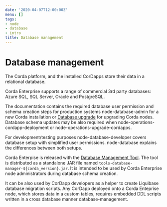 ```yaml
---
date: '2020-04-07T12:00:00Z'
menu: []
tags:
- node
- database
- intro
title: Database management
---
```



# Database management

The Corda platform, and the installed CorDapps store their data in a relational database.

Corda Enterprise supports a range of commercial 3rd party databases: Azure SQL, SQL Server, Oracle and PostgreSQL.

The documentation contains the required database user permission and schema creation steps
for production systems node-database-admin for a new Corda installation
or [Database upgrade](node/operating/cm-upgrading-node.md#node-upgrade-notes-update-database-ref) for upgrading Corda nodes.
Database schema updates may be also required when node-operations-cordapp-deployment
or node-operations-upgrade-cordapps.

For development/testing purposes node-database-developer covers database setup with simplified user permissions.
node-database explains the differences between both setups.

Corda Enterpise is released with the [Database Management Tool](node/operating/node-database.md#database-management-tool-ref).
The tool is distributed as a standalone JAR file named `tools-database-manager-${corda_version}.jar`.
It is intended to be used by Corda Enterprise node administrators during database schema creation.

It can be also used by CorDapp developers as a helper to create Liquibase database migration scripts.
Any CorDapp deployed onto a Corda Enteprise node, which stores data in a custom tables,
requires embedded DDL scripts written in a cross database manner database-management.

